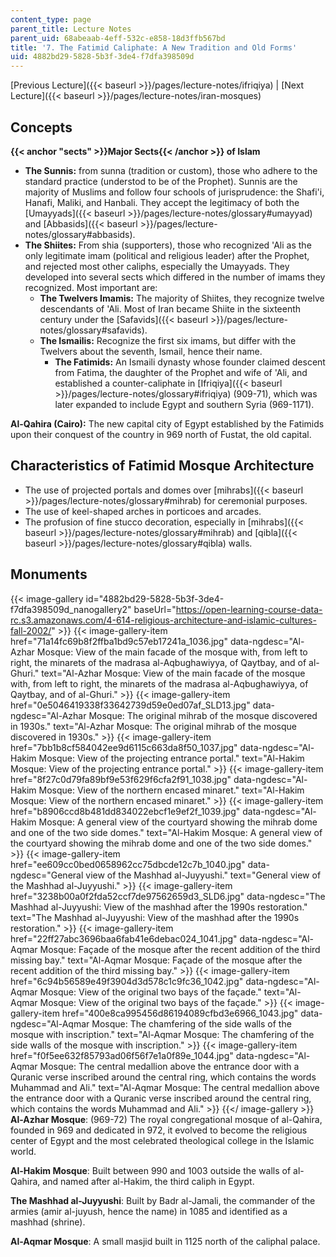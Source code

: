 ```yaml
---
content_type: page
parent_title: Lecture Notes
parent_uid: 68abeaab-4eff-532c-e858-18d3ffb567bd
title: '7. The Fatimid Caliphate: A New Tradition and Old Forms'
uid: 4882bd29-5828-5b3f-3de4-f7dfa398509d
---
```


[Previous Lecture]({{< baseurl >}}/pages/lecture-notes/ifriqiya) | [Next Lecture]({{< baseurl >}}/pages/lecture-notes/iran-mosques)

Concepts
--------

**{{< anchor "sects" >}}Major Sects{{< /anchor >}} of Islam**

*   **The Sunnis:** from sunna (tradition or custom), those who adhere to the standard practice (understod to be of the Prophet). Sunnis are the majority of Muslims and follow four schools of jurisprudence: the Shafi'i, Hanafi, Maliki, and Hanbali. They accept the legitimacy of both the [Umayyads]({{< baseurl >}}/pages/lecture-notes/glossary#umayyad) and [Abbasids]({{< baseurl >}}/pages/lecture-notes/glossary#abbasids).
*   **The Shiites:** From shia (supporters), those who recognized 'Ali as the only legitimate imam (political and religious leader) after the Prophet, and rejected most other caliphs, especially the Umayyads. They developed into several sects which differed in the number of imams they recognized. Most important are:
    *   **The Twelvers Imamis:** The majority of Shiites, they recognize twelve descendants of 'Ali. Most of Iran became Shiite in the sixteenth century under the [Safavids]({{< baseurl >}}/pages/lecture-notes/glossary#safavids).
    *   **The Ismailis:** Recognize the first six imams, but differ with the Twelvers about the seventh, Ismail, hence their name.
        *   **The Fatimids:** An Ismaili dynasty whose founder claimed descent from Fatima, the daughter of the Prophet and wife of 'Ali, and established a counter-caliphate in [Ifriqiya]({{< baseurl >}}/pages/lecture-notes/glossary#ifriqiya) (909-71), which was later expanded to include Egypt and southern Syria (969-1171).

**Al-Qahira (Cairo):** The new capital city of Egypt established by the Fatimids upon their conquest of the country in 969 north of Fustat, the old capital.

Characteristics of Fatimid Mosque Architecture
----------------------------------------------

*   The use of projected portals and domes over [mihrabs]({{< baseurl >}}/pages/lecture-notes/glossary#mihrab) for ceremonial purposes.
*   The use of keel-shaped arches in porticoes and arcades.
*   The profusion of fine stucco decoration, especially in [mihrabs]({{< baseurl >}}/pages/lecture-notes/glossary#mihrab) and [qibla]({{< baseurl >}}/pages/lecture-notes/glossary#qibla) walls.

Monuments
---------
{{< image-gallery id="4882bd29-5828-5b3f-3de4-f7dfa398509d_nanogallery2" baseUrl="https://open-learning-course-data-rc.s3.amazonaws.com/4-614-religious-architecture-and-islamic-cultures-fall-2002/" >}}
{{< image-gallery-item href="71a14fc69b8f2ffba1bd9c57eb17241a_1036.jpg" data-ngdesc="Al-Azhar Mosque: View of the main facade of the mosque with, from left to right, the minarets of the madrasa al-Aqbughawiyya, of Qaytbay, and of al-Ghuri." text="Al-Azhar Mosque: View of the main facade of the mosque with, from left to right, the minarets of the madrasa al-Aqbughawiyya, of Qaytbay, and of al-Ghuri." >}}
{{< image-gallery-item href="0e5046419338f33642739d59e0ed07af_SLD13.jpg" data-ngdesc="Al-Azhar Mosque: The original mihrab of the mosque discovered in 1930s." text="Al-Azhar Mosque: The original mihrab of the mosque discovered in 1930s." >}}
{{< image-gallery-item href="7bb1b8cf584042ee9d6115c663da8f50_1037.jpg" data-ngdesc="Al-Hakim Mosque: View of the projecting entrance portal." text="Al-Hakim Mosque: View of the projecting entrance portal." >}}
{{< image-gallery-item href="8f27c0d79fa89bf9e53f629f6cfa2f91_1038.jpg" data-ngdesc="Al-Hakim Mosque: View of the northern encased minaret." text="Al-Hakim Mosque: View of the northern encased minaret." >}}
{{< image-gallery-item href="b8906ccd8b481dd834022ebcf1e9ef2f_1039.jpg" data-ngdesc="Al-Hakim Mosque: A general view of the courtyard showing the mihrab dome and one of the two side domes." text="Al-Hakim Mosque: A general view of the courtyard showing the mihrab dome and one of the two side domes." >}}
{{< image-gallery-item href="ee609cc0bed0658962cc75dbcde12c7b_1040.jpg" data-ngdesc="General view of the Mashhad al-Juyyushi." text="General view of the Mashhad al-Juyyushi." >}}
{{< image-gallery-item href="3238b00a0f2fda52ccf7de97562659d3_SLD6.jpg" data-ngdesc="The Mashhad al-Juyyushi: View of the mashhad after the 1990s restoration." text="The Mashhad al-Juyyushi: View of the mashhad after the 1990s restoration." >}}
{{< image-gallery-item href="22ff27abc3696baa6fab41e6debac024_1041.jpg" data-ngdesc="Al-Aqmar Mosque: Façade of the mosque after the recent addition of the third missing bay." text="Al-Aqmar Mosque: Façade of the mosque after the recent addition of the third missing bay." >}}
{{< image-gallery-item href="6c94b56589e49f3904d3d578c1c9fc36_1042.jpg" data-ngdesc="Al-Aqmar Mosque: View of the original two bays of the façade." text="Al-Aqmar Mosque: View of the original two bays of the façade." >}}
{{< image-gallery-item href="400e8ca995456d86194089cfbd3e6966_1043.jpg" data-ngdesc="Al-Aqmar Mosque: The chamfering of the side walls of the mosque with inscription." text="Al-Aqmar Mosque: The chamfering of the side walls of the mosque with inscription." >}}
{{< image-gallery-item href="f0f5ee632f85793ad06f56f7e1a0f89e_1044.jpg" data-ngdesc="Al-Aqmar Mosque: The central medallion above the entrance door with a Quranic verse inscribed around the central ring, which contains the words Muhammad and Ali." text="Al-Aqmar Mosque: The central medallion above the entrance door with a Quranic verse inscribed around the central ring, which contains the words Muhammad and Ali." >}}
{{</ image-gallery >}}
**Al-Azhar Mosque**: (969-72) The royal congregational mosque of al-Qahira, founded in 969 and dedicated in 972, it evolved to become the religious center of Egypt and the most celebrated theological college in the Islamic world.

**Al-Hakim Mosque**: Built between 990 and 1003 outside the walls of al-Qahira, and named after al-Hakim, the third caliph in Egypt.

**The Mashhad al-Juyyushi**: Built by Badr al-Jamali, the commander of the armies (amir al-juyush, hence the name) in 1085 and identified as a mashhad (shrine).

**Al-Aqmar Mosque**: A small masjid built in 1125 north of the caliphal palace.
